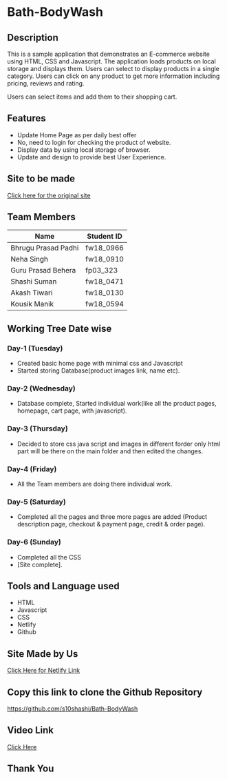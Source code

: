 # Bath-BodyWash

## Description

This is a sample application that demonstrates an E-commerce website using HTML, CSS and Javascript.
The application loads products on local storage and displays them. Users can select to display products
in a single category. Users can click on any product to get more information including pricing, reviews and rating.

Users can select items and add them to their shopping cart.

## Features

- Update Home Page as per daily best offer
- No, need to login for checking the product of website.
- Display data by using local storage of browser.
- Update and design to provide best User Experience.

## Site to be made

[Click here for the original site](https://www.bathandbodyworks.com/)

## Team Members

| Name                | Student ID |
| ------------------- | ---------- |
| Bhrugu Prasad Padhi | fw18_0966  |
| Neha Singh          | fw18_0910  |
| Guru Prasad Behera  | fp03_323   |
| Shashi Suman        | fw18_0471  |
| Akash Tiwari        | fw18_0130  |
| Kousik Manik        | fw18_0594  |

## Working Tree Date wise

### Day-1 (Tuesday)

- Created basic home page with minimal css and Javascript
- Started storing Database(product images link, name etc).

### Day-2 (Wednesday)

- Database complete, Started individual work(like all the product pages, homepage, cart page, with javascript).

### Day-3 (Thursday)

- Decided to store css java script and images in different forder only html part will be there on the main folder and then edited the changes.

### Day-4 (Friday)

- All the Team members are doing there individual work.

### Day-5 (Saturday)

- Completed all the pages and three more pages are added (Product description page, checkout & payment page, credit & order page).

### Day-6 (Sunday)

- Completed all the CSS
- [Site complete].

## Tools and Language used

- HTML
- Javascript
- CSS
- Netlify
- Github

## Site Made by Us

[Click Here for Netlify Link](https://tranquil-salmiakki-c4ee29.netlify.app/)

## Copy this link to clone the Github Repository

https://github.com/s10shashi/Bath-BodyWash

## Video Link

[Click Here](https://drive.google.com/file/d/1PCwmZbx-uyzxL776TLPNocOzpkcMLbR-/view)

## Thank You
